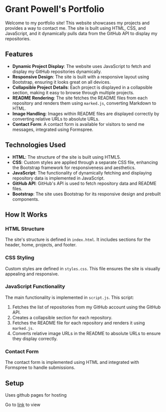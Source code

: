 # Grant Powell's Portfolio

Welcome to my portfolio site! This website showcases my projects and provides a way to contact me. The site is built using HTML, CSS, and JavaScript, and it dynamically pulls data from the GitHub API to display my repositories.

## Features

- **Dynamic Project Display**: The website uses JavaScript to fetch and display my GitHub repositories dynamically.
- **Responsive Design**: The site is built with a responsive layout using Bootstrap, ensuring it looks great on all devices.
- **Collapsible Project Details**: Each project is displayed in a collapsible section, making it easy to browse through multiple projects.
- **README Rendering**: The site fetches the README files from each repository and renders them using `marked.js`, converting Markdown to HTML.
- **Image Handling**: Images within README files are displayed correctly by converting relative URLs to absolute URLs.
- **Contact Form**: A contact form is available for visitors to send me messages, integrated using Formspree.

## Technologies Used

- **HTML**: The structure of the site is built using HTML5.
- **CSS**: Custom styles are applied through a separate CSS file, enhancing the Bootstrap framework for responsiveness and aesthetics.
- **JavaScript**: The functionality of dynamically fetching and displaying repository data is implemented in JavaScript.
- **GitHub API**: GitHub's API is used to fetch repository data and README files.
- **Bootstrap**: The site uses Bootstrap for its responsive design and prebuilt components.

## How It Works

### HTML Structure

The site's structure is defined in `index.html`. It includes sections for the header, home, projects, and footer.

### CSS Styling

Custom styles are defined in `styles.css`. This file ensures the site is visually appealing and responsive.

### JavaScript Functionality

The main functionality is implemented in `script.js`. This script:

1. Fetches the list of repositories from my GitHub account using the GitHub API.
2. Creates a collapsible section for each repository.
3. Fetches the README file for each repository and renders it using `marked.js`.
4. Converts relative image URLs in the README to absolute URLs to ensure they display correctly.

### Contact Form

The contact form is implemented using HTML and integrated with Formspree to handle submissions.

## Setup

Uses github pages for hosting

Go to [link](GrantDPowell.github.io) to view
